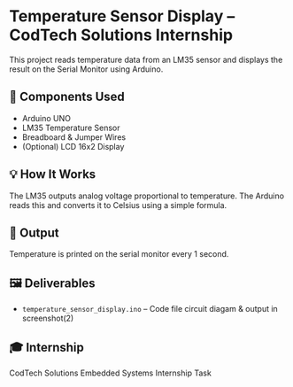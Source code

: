# Temperature Sensor Display – CodTech Solutions Internship

This project reads temperature data from an LM35 sensor and displays the result on the Serial Monitor using Arduino.

## 🔧 Components Used
- Arduino UNO
- LM35 Temperature Sensor
- Breadboard & Jumper Wires
- (Optional) LCD 16x2 Display

## 💡 How It Works
The LM35 outputs analog voltage proportional to temperature. The Arduino reads this and converts it to Celsius using a simple formula.

## 👀 Output
Temperature is printed on the serial monitor every 1 second.

## 🖼️ Deliverables
- `temperature_sensor_display.ino` – Code file
circuit diagam & output in screenshot(2)
## 🎓 Internship
CodTech Solutions Embedded Systems Internship Task

